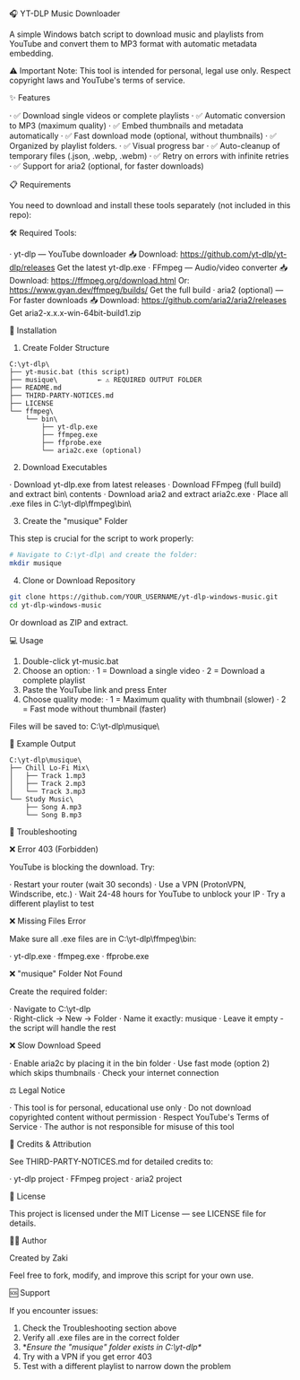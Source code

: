 🎧 YT-DLP Music Downloader

A simple Windows batch script to download music and playlists from YouTube and convert them to MP3 format with automatic metadata embedding.

⚠️ Important Note: This tool is intended for personal, legal use only. Respect copyright laws and YouTube's terms of service.

✨ Features

· ✅ Download single videos or complete playlists 
· ✅ Automatic conversion to MP3 (maximum quality) 
· ✅ Embed thumbnails and metadata automatically 
· ✅ Fast download mode (optional, without thumbnails) 
· ✅ Organized by playlist folders.
· ✅ Visual progress bar 
· ✅ Auto-cleanup of temporary files (.json, .webp, .webm) 
· ✅ Retry on errors with infinite retries 
· ✅ Support for aria2 (optional, for faster downloads) 

📋 Requirements

You need to download and install these tools separately (not included in this repo):

🛠️ Required Tools:

· yt-dlp — YouTube downloader
    📥 Download: https://github.com/yt-dlp/yt-dlp/releases
    Get the latest yt-dlp.exe
· FFmpeg — Audio/video converter
    📥 Download: https://ffmpeg.org/download.html
    Or: https://www.gyan.dev/ffmpeg/builds/
    Get the full build
· aria2 (optional) — For faster downloads
    📥 Download: https://github.com/aria2/aria2/releases
    Get aria2-x.x.x-win-64bit-build1.zip

🚀 Installation

1. Create Folder Structure

```
C:\yt-dlp\
├── yt-music.bat (this script)
├── musique\          ← ⚠️ REQUIRED OUTPUT FOLDER
├── README.md
├── THIRD-PARTY-NOTICES.md
├── LICENSE
└── ffmpeg\
    └── bin\
        ├── yt-dlp.exe
        ├── ffmpeg.exe
        ├── ffprobe.exe
        └── aria2c.exe (optional)
```

2. Download Executables

· Download yt-dlp.exe from latest releases
· Download FFmpeg (full build) and extract bin\ contents
· Download aria2 and extract aria2c.exe
· Place all .exe files in C:\yt-dlp\ffmpeg\bin\

3. Create the "musique" Folder

This step is crucial for the script to work properly:

```bash
# Navigate to C:\yt-dlp\ and create the folder:
mkdir musique
```

4. Clone or Download Repository

```bash
git clone https://github.com/YOUR_USERNAME/yt-dlp-windows-music.git
cd yt-dlp-windows-music
```

Or download as ZIP and extract.

💻 Usage

1. Double-click yt-music.bat
2. Choose an option:
   · 1 = Download a single video
   · 2 = Download a complete playlist
3. Paste the YouTube link and press Enter
4. Choose quality mode:
   · 1 = Maximum quality with thumbnail (slower)
   · 2 = Fast mode without thumbnail (faster)

Files will be saved to: C:\yt-dlp\musique\

📁 Example Output

```
C:\yt-dlp\musique\
├── Chill Lo-Fi Mix\
│   ├── Track 1.mp3
│   ├── Track 2.mp3
│   └── Track 3.mp3
└── Study Music\
    ├── Song A.mp3
    └── Song B.mp3
```

🔧 Troubleshooting

❌ Error 403 (Forbidden)

YouTube is blocking the download. Try:

· Restart your router (wait 30 seconds)
· Use a VPN (ProtonVPN, Windscribe, etc.)
· Wait 24-48 hours for YouTube to unblock your IP
· Try a different playlist to test

❌ Missing Files Error

Make sure all .exe files are in C:\yt-dlp\ffmpeg\bin\:

· yt-dlp.exe
· ffmpeg.exe
· ffprobe.exe

❌ "musique" Folder Not Found

Create the required folder:

· Navigate to C:\yt-dlp\
· Right-click → New → Folder
· Name it exactly: musique
· Leave it empty - the script will handle the rest

❌ Slow Download Speed

· Enable aria2c by placing it in the bin folder
· Use fast mode (option 2) which skips thumbnails
· Check your internet connection

⚖️ Legal Notice

· This tool is for personal, educational use only
· Do not download copyrighted content without permission
· Respect YouTube's Terms of Service
· The author is not responsible for misuse of this tool

🙏 Credits & Attribution

See THIRD-PARTY-NOTICES.md for detailed credits to:

· yt-dlp project
· FFmpeg project
· aria2 project

📄 License

This project is licensed under the MIT License — see LICENSE file for details.

👨‍💻 Author

Created by Zaki

Feel free to fork, modify, and improve this script for your own use.

🆘 Support

If you encounter issues:

1. Check the Troubleshooting section above
2. Verify all .exe files are in the correct folder
3. **Ensure the "musique" folder exists in C:\yt-dlp\**
4. Try with a VPN if you get error 403
5. Test with a different playlist to narrow down the problem
